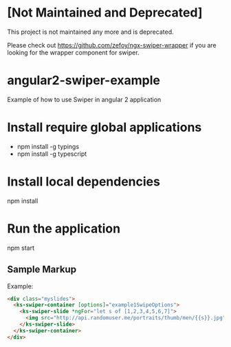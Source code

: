 # [Not Maintained and Deprecated]

This project is not maintained any more and is deprecated.

Please check out https://github.com/zefoy/ngx-swiper-wrapper if you are looking for the wrapper component for swiper.

# angular2-swiper-example
Example of how to use Swiper in angular 2 application

# Install require global applications
- npm install -g typings
- npm install -g typescript

# Install local dependencies
npm install

# Run the application
npm start

## Sample Markup
Example:

```html
<div class="myslides">
  <ks-swiper-container [options]="example1SwipeOptions">
    <ks-swiper-slide *ngFor="let s of [1,2,3,4,5,6,7]">
      <img src="http://api.randomuser.me/portraits/thumb/men/{{s}}.jpg">
    </ks-swiper-slide>
  </ks-swiper-container>
</div>
```
